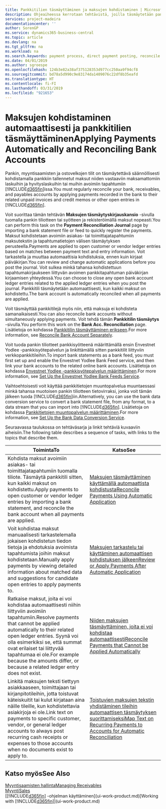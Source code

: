 ```yaml
---
title: Pankkitilien täsmäyttäminen ja maksujen kohdistaminen | Microsoft Docs
description: Ohjeaiheessa kerrotaan tehtävistä, joilla täsmäytetään pankki-, myyntisaamis- ja ostovelkatilit, kirjataan kassaanmaksut ja kassakulut sekä kohdistetaan maksut automaattisesti.
services: project-madeira
documentationcenter: ''
author: SorenGP
ms.service: dynamics365-business-central
ms.topic: article
ms.devlang: na
ms.tgt_pltfrm: na
ms.workload: na
ms.search.keywords: payment process, direct payment posting, reconcile payment, expenses, cash receipts
ms.date: 04/01/2019
ms.author: sgroespe
ms.openlocfilehash: 124b3e82a38af375128353d977cc250aa9f94cf8
ms.sourcegitcommit: bd78a5d990c9e83174da1409076c22df8b35eafd
ms.translationtype: HT
ms.contentlocale: fi-FI
ms.lasthandoff: 03/31/2019
ms.locfileid: "921653"
---
```

# <a name="applying-payments-automatically-and-reconciling-bank-accounts"></a><span data-ttu-id="abfa8-103">Maksujen kohdistaminen automaattisesti ja pankkitilien täsmäyttäminen</span><span class="sxs-lookup"><span data-stu-id="abfa8-103">Applying Payments Automatically and Reconciling Bank Accounts</span></span>
<span data-ttu-id="abfa8-104">Pankin, myyntisaamisten ja ostovelkojen tilit on täsmäytettävä säännöllisesti kohdistamalla pankkiin tallennetut maksut niiden vastaaviin maksamattomiin laskuihin ja hyvityslaskuihin tai muihin avoimiin tapahtumiin [!INCLUDE[d365fin](includes/d365fin_md.md)]issa.</span><span class="sxs-lookup"><span data-stu-id="abfa8-104">You must regularly reconcile your bank, receivables, and payables accounts by applying payments recorded in the bank to their related unpaid invoices and credit memos or other open entries in [!INCLUDE[d365fin](includes/d365fin_md.md)].</span></span>  

<span data-ttu-id="abfa8-105">Voit suorittaa tämän tehtävän **Maksujen täsmäytyskirjauskansio** -sivulla tuomalla pankin tiliotteen tai syötteen ja rekisteröimällä maksut nopeasti.</span><span class="sxs-lookup"><span data-stu-id="abfa8-105">You can perform this task on the **Payment Reconciliation Journal** page by importing a bank statement file or feed to quickly register the payments.</span></span> <span data-ttu-id="abfa8-106">Maksut kohdistetaan avoimiin asiakas- tai toimittajatapahtumiin maksutekstin ja tapahtumatietojen välisen täsmäytyksen perusteella.</span><span class="sxs-lookup"><span data-stu-id="abfa8-106">Payments are applied to open customer or vendor ledger entries based on matches between payment text and entry information.</span></span> <span data-ttu-id="abfa8-107">Voit tarkastella ja muuttaa automaattisia kohdistuksia, ennen kuin kirjaat päiväkirjan.</span><span class="sxs-lookup"><span data-stu-id="abfa8-107">You can review and change automatic applications before you post the journal.</span></span> <span data-ttu-id="abfa8-108">Voit sulkea minkä tahansa kohdistettuun tapahtumakirjaukseen liittyvän avoimen pankkitapahtuman päiväkirjan kirjaamisen yhteydessä.</span><span class="sxs-lookup"><span data-stu-id="abfa8-108">You can choose to close any open bank account ledger entries related to the applied ledger entries when you post the journal.</span></span> <span data-ttu-id="abfa8-109">Pankkitili täsmäytetään automaattisesti, kun kaikki maksut on kohdistettu.</span><span class="sxs-lookup"><span data-stu-id="abfa8-109">The bank account is automatically reconciled when all payments are applied.</span></span>

<span data-ttu-id="abfa8-110">Voit täsmäyttää pankkitilejä myös niin, että maksuja ei kohdisteta samanaikaisesti.</span><span class="sxs-lookup"><span data-stu-id="abfa8-110">You can also reconcile bank accounts without simultaneously applying payments.</span></span> <span data-ttu-id="abfa8-111">Voit tehdä tämän **Pankkitilin täsmäytys** -sivulla.</span><span class="sxs-lookup"><span data-stu-id="abfa8-111">You perform this work on the **Bank Acc. Reconciliation** page.</span></span> <span data-ttu-id="abfa8-112">Lisätietoja on kohdassa [Pankkitilin täsmäyttäminen erikseen](bank-how-reconcile-bank-accounts-separately.md).</span><span class="sxs-lookup"><span data-stu-id="abfa8-112">For more information, see [Reconcile Bank Account Separately](bank-how-reconcile-bank-accounts-separately.md).</span></span>   

<span data-ttu-id="abfa8-113">Voit tuoda pankin tiliotteet pankkisyötteenä määrittämällä ensin Envestnet Yodlee -pankkisyötepalvelun ja linkittämällä sitten pankkitilit liittyviin verkkopankkitileihin.</span><span class="sxs-lookup"><span data-stu-id="abfa8-113">To import bank statements as a bank feed, you must first set up and enable the Envestnet Yodlee Bank Feed service, and then link your bank accounts to the related online bank accounts.</span></span> <span data-ttu-id="abfa8-114">Lisätietoja on kohdassa [Envestnet Yodlee -pankkisyötepalvelun määrittäminen](bank-how-setup-bank-statement-service.md).</span><span class="sxs-lookup"><span data-stu-id="abfa8-114">For more information, see [Set Up the Envestnet Yodlee Bank Feeds Service](bank-how-setup-bank-statement-service.md).</span></span>  

<span data-ttu-id="abfa8-115">Vaihtoehtoisesti voit käyttää pankkitietojen muuntopalvelua muuntaessasi minkä tahansa muotoisen pankin tiliotteen tietovirraksi, jonka voit tämän jälkeen tuoda [!INCLUDE[d365fin](includes/d365fin_md.md)]iin.</span><span class="sxs-lookup"><span data-stu-id="abfa8-115">Alternatively, you can use the bank data conversion service to convert a bank statement file, from any format, to a data stream that you can import into [!INCLUDE[d365fin](includes/d365fin_md.md)].</span></span> <span data-ttu-id="abfa8-116">Lisätietoja on kohdassa [Pankkitietojen muuntopalvelun määrittäminen](bank-how-setup-bank-data-conversion-service.md).</span><span class="sxs-lookup"><span data-stu-id="abfa8-116">For more information, see [Set Up the Bank Data Conversion Service](bank-how-setup-bank-data-conversion-service.md).</span></span>  

<span data-ttu-id="abfa8-117">Seuraavassa taulukossa on tehtäväsarja ja linkit tehtäviä kuvaaviin aiheisiin.</span><span class="sxs-lookup"><span data-stu-id="abfa8-117">The following table describes a sequence of tasks, with links to the topics that describe them.</span></span>  

| <span data-ttu-id="abfa8-118">Toiminta</span><span class="sxs-lookup"><span data-stu-id="abfa8-118">To</span></span> | <span data-ttu-id="abfa8-119">Katso</span><span class="sxs-lookup"><span data-stu-id="abfa8-119">See</span></span> |
| --- | --- |
| <span data-ttu-id="abfa8-120">Kohdista maksut avoimiin asiakas- tai toimittajatapahtumiin tuomalla tiliote. Täsmäytä pankkitili sitten, kun kaikki maksut on kohdistettu.</span><span class="sxs-lookup"><span data-stu-id="abfa8-120">Apply payments to open customer or vendor ledger entries by importing a bank statement, and reconcile the bank account when all payments are applied.</span></span> |[<span data-ttu-id="abfa8-121">Maksujen täsmäyttäminen käyttämällä automaattista kohdistusta</span><span class="sxs-lookup"><span data-stu-id="abfa8-121">Reconcile Payments Using Automatic Application</span></span>](receivables-how-reconcile-payments-auto-application.md) |
| <span data-ttu-id="abfa8-122">Voit kohdistaa maksut manuaalisesti tarkastelemalla jokaisen kohdistetun tiedon tietoja ja ehdotuksia avoimista tapahtumista joihin maksut kohdistetaan.</span><span class="sxs-lookup"><span data-stu-id="abfa8-122">Manually apply payments by viewing detailed information about matched data and suggestions for candidate open entries to apply payments to.</span></span> |[<span data-ttu-id="abfa8-123">Maksujen tarkastelu tai käyttäminen automaattisen kohdistuksen jälkeen</span><span class="sxs-lookup"><span data-stu-id="abfa8-123">Review or Apply Payments After Automatic Application</span></span>](receivables-how-review-apply-payments-auto-application.md) |
| <span data-ttu-id="abfa8-124">Ratkaise maksut, joita ei voi kohdistaa automaattisesti niihin liittyviin avoimiin tapahtumiin.</span><span class="sxs-lookup"><span data-stu-id="abfa8-124">Resolve payments that cannot be applied automatically to their related open ledger entries.</span></span> <span data-ttu-id="abfa8-125">Syynä voi olla esimerkiksi se, että summat ovat erilaiset tai liittyvää tapahtumaa ei ole.</span><span class="sxs-lookup"><span data-stu-id="abfa8-125">For example because the amounts differ, or because a related ledger entry does not exist.</span></span> |[<span data-ttu-id="abfa8-126">Niiden maksujen täsmäyttäminen, joita ei voi kohdistaa automaattisesti</span><span class="sxs-lookup"><span data-stu-id="abfa8-126">Reconcile Payments that Cannot be Applied Automatically</span></span>](receivables-how-reconcile-payments-cannot-apply-auto.md) |
| <span data-ttu-id="abfa8-127">Linkitä maksujen teksti tiettyyn asiakkaaseen, toimittajaan tai kirjanpitotileihin, jotta toistuvat käteiskuitit tai kulut kirjataan aina näille tileille, kun kohdistettavia asiakirjoja ei ole.</span><span class="sxs-lookup"><span data-stu-id="abfa8-127">Link text on payments to specific customer, vendor, or general ledger accounts to always post recurring cash receipts or expenses to those accounts when no documents exist to apply to.</span></span> |[<span data-ttu-id="abfa8-128">Toistuvien maksujen tekstin yhdistäminen tileihin automaattisen täsmäytyksen suorittamiseksi</span><span class="sxs-lookup"><span data-stu-id="abfa8-128">Map Text on Recurring Payments to Accounts for Automatic Reconciliation</span></span>](receivables-how-map-text-recurring-payments-accounts-auto-reconcilliation.md) |

## <a name="see-also"></a><span data-ttu-id="abfa8-129">Katso myös</span><span class="sxs-lookup"><span data-stu-id="abfa8-129">See Also</span></span>
[<span data-ttu-id="abfa8-130">Myyntisaamisten hallinta</span><span class="sxs-lookup"><span data-stu-id="abfa8-130">Managing Receivables</span></span>](receivables-manage-receivables.md)  
[<span data-ttu-id="abfa8-131">Myynti</span><span class="sxs-lookup"><span data-stu-id="abfa8-131">Sales</span></span>](sales-manage-sales.md)  
<span data-ttu-id="abfa8-132">[[!INCLUDE[d365fin](includes/d365fin_md.md)] -ohjelman käyttäminen](ui-work-product.md)</span><span class="sxs-lookup"><span data-stu-id="abfa8-132">[Working with [!INCLUDE[d365fin](includes/d365fin_md.md)]](ui-work-product.md)</span></span>
